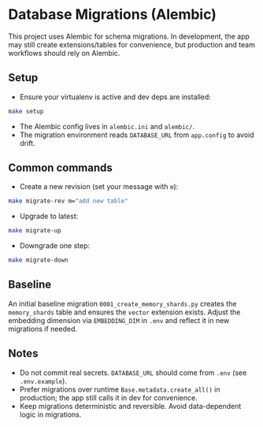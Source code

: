# Database Migrations (Alembic)

This project uses Alembic for schema migrations. In development, the app may still create
extensions/tables for convenience, but production and team workflows should rely on Alembic.

## Setup

- Ensure your virtualenv is active and dev deps are installed:

```bash
make setup
```

- The Alembic config lives in `alembic.ini` and `alembic/`.
- The migration environment reads `DATABASE_URL` from `app.config` to avoid drift.

## Common commands

- Create a new revision (set your message with `m`):

```bash
make migrate-rev m="add new table"
```

- Upgrade to latest:

```bash
make migrate-up
```

- Downgrade one step:

```bash
make migrate-down
```

## Baseline

An initial baseline migration `0001_create_memory_shards.py` creates the `memory_shards` table
and ensures the `vector` extension exists. Adjust the embedding dimension via `EMBEDDING_DIM`
in `.env` and reflect it in new migrations if needed.

## Notes

- Do not commit real secrets. `DATABASE_URL` should come from `.env` (see `.env.example`).
- Prefer migrations over runtime `Base.metadata.create_all()` in production; the app still
  calls it in dev for convenience.
- Keep migrations deterministic and reversible. Avoid data-dependent logic in migrations.
